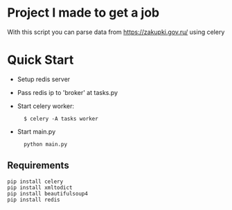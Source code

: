 # Project I made to get a job

With this script you can parse data from https://zakupki.gov.ru/ using celery


# Quick Start

- Setup redis server
- Pass redis ip to 'broker' at tasks.py
- Start celery worker:

    	$ celery -A tasks worker
- Start main.py

    	python main.py
	
## Requirements

	pip install celery
	pip install xmltodict
    pip install beautifulsoup4
    pip install redis

